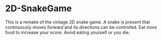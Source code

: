 # 2D-SnakeGame
This is a remake of the vintage 2D snake game. A snake is present that continuously moves forward and its directions can be controlled. Eat more food to increase your score. Avoid eating yourself or you die.
